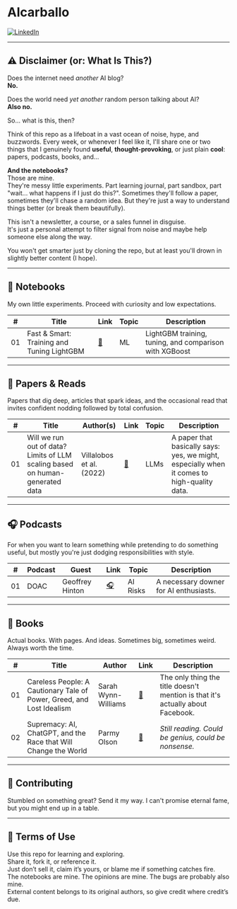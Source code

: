 # AIcarballo

[![LinkedIn](https://img.shields.io/badge/LinkedIn-blue?logo=linkedin&logoColor=white)](https://www.linkedin.com/in/acarballoalvarez/)

---

## ⚠️ Disclaimer (or: What Is This?)

Does the internet need *another* AI blog?  
**No.**

Does the world need *yet another* random person talking about AI?  
**Also no.**

So... what is this, then?

Think of this repo as a lifeboat in a vast ocean of noise, hype, and buzzwords. Every week, or whenever I feel like it, I'll share one or two things that I genuinely found **useful**, **thought-provoking**, or just plain **cool**: papers, podcasts, books, and...

**And the notebooks?**  
Those are mine.  
They're messy little experiments. Part learning journal, part sandbox, part "wait... what happens if I just do this?". Sometimes they'll follow a paper, sometimes they'll chase a random idea. But they're just a way to understand things better (or break them beautifully).

This isn't a newsletter, a course, or a sales funnel in disguise.  
It's just a personal attempt to filter signal from noise and maybe help someone else along the way.

You won't get smarter just by cloning the repo, but at least you'll drown in slightly better content (I hope).

---

## 🧪 Notebooks

My own little experiments. Proceed with curiosity and low expectations.

| #   | Title                                      | Link                                                          | Topic | Description                                       |
|-----|--------------------------------------------|---------------------------------------------------------------|-------|---------------------------------------------------|
| 01  | Fast & Smart: Training and Tuning LightGBM | [🔬](notebooks/lightgbm_model.ipynb)                          | ML    | LightGBM training, tuning, and comparison with XGBoost |

---

## 🧠 Papers & Reads

Papers that dig deep, articles that spark ideas, and the occasional read that invites confident nodding followed by total confusion.

| #   | Title                                                                 | Author(s)             | Link                                                        | Topic | Description |
|------|-----------------------------------------------------------------------|------------------------|-------------------------------------------------------------|-------|-------------|
| 01   | Will we run out of data? Limits of LLM scaling based on human-generated data | Villalobos et al. (2022) | [🔗](https://arxiv.org/abs/2211.04325)                    | LLMs  | A paper that basically says: yes, we might, especially when it comes to high-quality data. |

---

## 🎧 Podcasts

For when you want to learn something while pretending to do something useful, but mostly you're just dodging responsibilities with style.

| #   | Podcast | Guest           | Link                                                                 | Topic     | Description                                                  |
|-----|---------|------------------|----------------------------------------------------------------------|-----------|--------------------------------------------------------------|
| 01  | DOAC    | Geoffrey Hinton  | [🎧](https://open.spotify.com/episode/4X7dO0FuglP7yTm0kBAc50)        | AI Risks  | A necessary downer for AI enthusiasts. |

---

## 📘 Books

Actual books. With pages. And ideas. Sometimes big, sometimes weird. Always worth the time.

| #   | Title                                                                                  | Author              | Link                                                                                   | Description |
|------|----------------------------------------------------------------------------------------|---------------------|----------------------------------------------------------------------------------------|-------------|
| 01   | Careless People: A Cautionary Tale of Power, Greed, and Lost Idealism                | Sarah Wynn-Williams | [📘](https://www.amazon.es/Careless-People-Cautionary-Power-Idealism/dp/1250391237)   | The only thing the title doesn't mention is that it's actually about Facebook. |
| 02   | Supremacy: AI, ChatGPT, and the Race that Will Change the World                      | Parmy Olson         | [📘](https://www.amazon.es/Supremacy-ChatGPT-Change-World-English-ebook/dp/B0CLJTMF84) | *Still reading. Could be genius, could be nonsense.* |

---

## 🤝 Contributing

Stumbled on something great? Send it my way. I can't promise eternal fame, but you might end up in a table.

---

## 📜 Terms of Use

Use this repo for learning and exploring.  
Share it, fork it, or reference it.  
Just don’t sell it, claim it’s yours, or blame me if something catches fire.  
The notebooks are mine. The opinions are mine. The bugs are probably also mine.  
External content belongs to its original authors, so give credit where credit’s due.